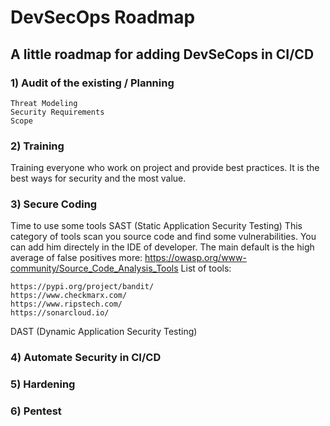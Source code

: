 # DevSecOps Roadmap

## A little roadmap for adding DevSeCops in CI/CD


### 1) Audit of the existing / Planning

	Threat Modeling
	Security Requirements
	Scope 

### 2) Training

Training everyone who work on project and provide best practices.
It is the best ways for security and the most value.

### 3) Secure Coding

Time to use some tools
SAST (Static Application Security Testing)
This category of tools scan you source code and find some vulnerabilities.
You can add him directely in the IDE of developer.
The main default is the high average of false positives
more: https://owasp.org/www-community/Source_Code_Analysis_Tools
List of tools:
	
	https://pypi.org/project/bandit/
	https://www.checkmarx.com/
	https://www.ripstech.com/
	https://sonarcloud.io/


DAST (Dynamic Application Security Testing)


### 4) Automate Security in CI/CD

### 5) Hardening

### 6) Pentest
